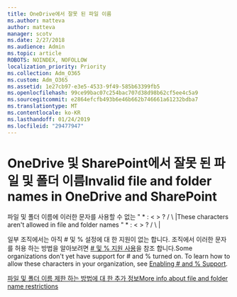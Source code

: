 ```yaml
---
title: OneDrive에서 잘못 된 파일 이름
ms.author: matteva
author: matteva
manager: scotv
ms.date: 2/27/2018
ms.audience: Admin
ms.topic: article
ROBOTS: NOINDEX, NOFOLLOW
localization_priority: Priority
ms.collection: Adm_O365
ms.custom: Adm_O365
ms.assetid: 1e27cb97-e3e5-4533-9f49-585b63399fb5
ms.openlocfilehash: 99ce99bac07c254bac707d38d98b62cf5ee4c5a9
ms.sourcegitcommit: e2864efcfb493b6e46b662b746661a61232bdba7
ms.translationtype: MT
ms.contentlocale: ko-KR
ms.lasthandoff: 01/24/2019
ms.locfileid: "29477947"
---
```

# <a name="invalid-file-and-folder-names-in-onedrive-and-sharepoint"></a><span data-ttu-id="589fd-102">OneDrive 및 SharePoint에서 잘못 된 파일 및 폴더 이름</span><span class="sxs-lookup"><span data-stu-id="589fd-102">Invalid file and folder names in OneDrive and SharePoint</span></span>

<span data-ttu-id="589fd-p101">파일 및 폴더 이름에 이러한 문자를 사용할 수 없는 " \* : \< \> ? / \ |</span><span class="sxs-lookup"><span data-stu-id="589fd-p101">These characters aren't allowed in file and folder names " \* : \< \> ? / \ |</span></span> 
  
<span data-ttu-id="589fd-p102">일부 조직에서는 아직 # 및 % 설정에 대 한 지원이 없는 합니다. 조직에서 이러한 문자를 허용 하는 방법을 알아보려면 [# 및 % 지원 사용](https://go.microsoft.com/fwlink/?linkid=862611)을 참조 합니다.</span><span class="sxs-lookup"><span data-stu-id="589fd-p102">Some organizations don't yet have support for # and % turned on. To learn how to allow these characters in your organization, see [Enabling # and % Support](https://go.microsoft.com/fwlink/?linkid=862611).</span></span> 
  
[<span data-ttu-id="589fd-107">파일 및 폴더 이름 제한 하는 방법에 대 한 추가 정보</span><span class="sxs-lookup"><span data-stu-id="589fd-107">More info about file and folder name restrictions</span></span>](https://go.microsoft.com/fwlink/?linkid=866430)
  


